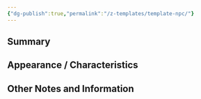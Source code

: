 ```yaml
---
{"dg-publish":true,"permalink":"/z-templates/template-npc/"}
---
```


## Summary


## Appearance / Characteristics


## Other Notes and Information